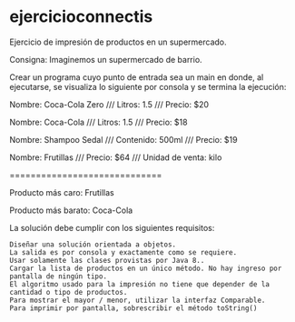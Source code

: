 # ejercicioconnectis
Ejercicio de impresión de productos en un supermercado.



Consigna: 
Imaginemos un supermercado de barrio.

Crear un programa cuyo punto de entrada sea un main en donde, al ejecutarse, se visualiza lo siguiente por consola y se termina la ejecución:

Nombre: Coca-Cola Zero /// Litros: 1.5 /// Precio: $20

Nombre: Coca-Cola /// Litros: 1.5 /// Precio: $18

Nombre: Shampoo Sedal /// Contenido: 500ml /// Precio: $19

Nombre: Frutillas /// Precio: $64 /// Unidad de venta: kilo

=============================

Producto más caro: Frutillas

Producto más barato: Coca-Cola

La solución debe cumplir con los siguientes requisitos:

    Diseñar una solución orientada a objetos.
    La salida es por consola y exactamente como se requiere.
    Usar solamente las clases provistas por Java 8..
    Cargar la lista de productos en un único método. No hay ingreso por pantalla de ningún tipo.
    El algoritmo usado para la impresión no tiene que depender de la cantidad o tipo de productos.
    Para mostrar el mayor / menor, utilizar la interfaz Comparable.
    Para imprimir por pantalla, sobrescribir el método toString()

